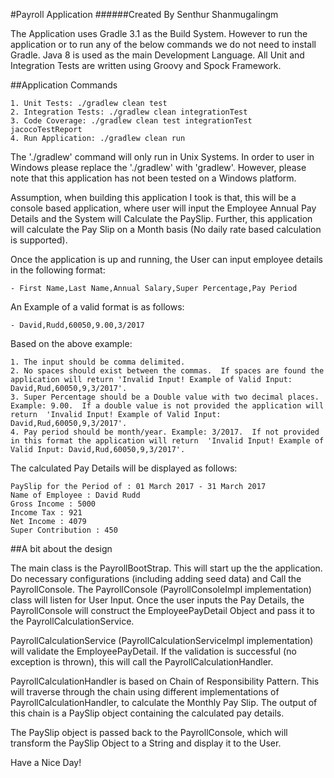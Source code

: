 #Payroll Application
######Created By Senthur Shanmugalingm

The Application uses Gradle 3.1 as the Build System.  However to run the application or to run any of the below commands we do not need to install Gradle.
Java 8 is used as the main Development Language.
All Unit and Integration Tests are written using Groovy and Spock Framework.

 ##Application Commands  
                                                 
    1. Unit Tests: ./gradlew clean test                                      
    2. Integration Tests: ./gradlew clean integrationTest                    
    3. Code Coverage: ./gradlew clean test integrationTest jacocoTestReport  
    4. Run Application: ./gradlew clean run                                  

The './gradlew' command will only run in Unix Systems.  In order to user in Windows please replace the './gradlew' with 'gradlew'.
However, please note that this application has not been tested on a Windows platform.

Assumption, when building this application I took is that, this will be a console based application, where user will input the Employee Annual Pay Details and the System will Calculate the PaySlip.
Further, this application will calculate the Pay Slip on a Month basis (No daily rate based calculation is supported).


Once the application is up and running, the User can input employee details in the following format:

    - First Name,Last Name,Annual Salary,Super Percentage,Pay Period

An Example of a valid format is as follows:

    - David,Rudd,60050,9.00,3/2017

Based on the above example:

    1. The input should be comma delimited.
    2. No spaces should exist between the commas.  If spaces are found the application will return 'Invalid Input! Example of Valid Input: David,Rud,60050,9,3/2017'.
    3. Super Percentage should be a Double value with two decimal places. Example: 9.00.  If a double value is not provided the application will return  'Invalid Input! Example of Valid Input: David,Rud,60050,9,3/2017'.
    4. Pay period should be month/year. Example: 3/2017.  If not provided in this format the application will return  'Invalid Input! Example of Valid Input: David,Rud,60050,9,3/2017'.

The calculated Pay Details will be displayed as follows:

    PaySlip for the Period of : 01 March 2017 - 31 March 2017
    Name of Employee : David Rudd
    Gross Income : 5000
    Income Tax : 921
    Net Income : 4079
    Super Contribution : 450

##A bit about the design

The main class is the PayrollBootStrap.  This will start up the the application.  Do necessary configurations (including adding seed data) and Call the PayrollConsole.
The PayrollConsole (PayrollConsoleImpl implementation) class will listen for User Input.  Once the user inputs the Pay Details, the PayrollConsole will construct the EmployeePayDetail Object and
pass it to the PayrollCalculationService.

PayrollCalculationService (PayrollCalculationServiceImpl implementation) will validate the EmployeePayDetail. If the validation is successful (no exception is thrown), this will call the PayrollCalculationHandler.

PayrollCalculationHandler is based on Chain of Responsibility Pattern.  This will traverse through the chain using different implementations of PayrollCalculationHandler, to calculate the Monthly Pay Slip.
The output of this chain is a PaySlip object containing the calculated pay details.

The PaySlip object is passed back to the PayrollConsole, which will transform the PaySlip Object to a String and display it to the User.

Have a Nice Day!
